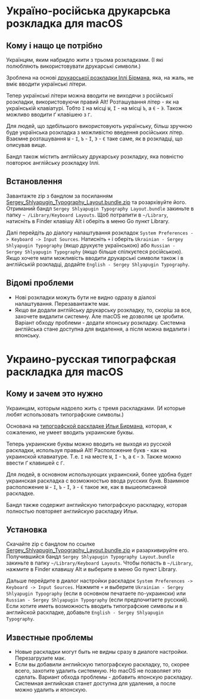# Україно-російська друкарська розкладка для macOS
## Кому і нащо це потрібно
Українцям, яким набридло жити з трьома розкладками. (І які полюбляють використовувати друкарські символи.)

Зроблена на основі [друкарської розкладки Іллі Бірмана](https://ilyabirman.ru/projects/typography-layout/), яка, на жаль, не вміє вводити українські літери.

Тепер українські літери можна вводити не виходячи з російської розкладки, використовуючи правий Alt! Розташування літер - як на українській клавіатурі. Тобто `І` на місці `Ы`, `Ї` - на місці `Ъ`, а `Є` - `Э`. Також можливо вводити `Ґ` клавішею з `Г`.

Для людей, що здебільшого використовують українську, більш зручною буде українська розкладка з можливістю введення російських літер. Взаємне розташування `Ы` - `І`, `Ъ` - `Ї`, `Э` - `Є` таке саме, як в розкладці, що описував вище.

Бандл також містить англійську друкарську розкладку, яка повністю повторює англійську розкладку Іллі.
## Встановлення
Завантажте zip з бандлом за посиланням [Sergey_Shlyapugin_Typography_Layout.bundle.zip](https://github.com/inbalboa/typography/releases/latest/download/Sergey_Shlyapugin_Typography_Layout.bundle.zip) та розархівуйте його. Отриманий бандл `Sergey Shlyapugin Typography Layout.bundle` закиньте в папку `~ /Library/Keyboard Layouts`. Щоб потрапити в `~/Library`, натисніть в Finder клавішу Alt і оберіть в меню Go пункт Library.

Далі перейдіть до діалогу налаштування розкладок `System Preferences -> Keyboard -> Input Sources`. Натисніть `+` і оберіть `Ukrainian - Sergey Shlyapugin Typography` (якщо друкуєте українською) або `Russian - Sergey Shlyapugin Typography` (якщо більше спілкуєтеся російською). Якщо хочете мати можливість вводити друкарські символи також і в англійській розкладці, додайте `English - Sergey Shlyapugin Typography`.
## Відомі проблеми
* Нові розкладки можуть бути не видно одразу в діалозі налаштування. Перезавантажте мак.
* Якщо ви додали англійську друкарську розкладку, то, скоріш за все, захочете видалити системну. Але macOS не дозволяє це зробити. Варіант обходу проблеми - додати японську розкладку. Системна англійська стане доступна для видалення, а після можна видалити і японську.

# Украино-русская типографская раскладка для macOS
## Кому и зачем это нужно
Украинцам, которым надоело жить с тремя раскладками. (И которые любят использовать типографские символы.)

Основана на [типографской раскладке Ильи Бирмана](https://ilyabirman.ru/projects/typography-layout/), которая, к сожалению, не умеет вводить украинские буквы.

Теперь украинские буквы можно вводить не выходя из русской раскладки, используя правый Alt! Расположение букв - как на украинской клавиатуре. Т.е. `І` на месте `Ы`, `Ї` - `Ъ`, а `Є` - `Э`. Также можно ввести `Ґ` клавишей с `Г`.

Для людей, в основном использующих украинский, более удобна будет украинская раскладка с возможностью ввода русских букв. Взаимное расположение `Ы` - `І`, `Ъ` - `Ї`, `Э` - `Є` такое же, как в вышеописанной раскладке.

Бандл также содержит английскую типографскую раскладку, которая полностью повторяет английскую раскладку Ильи.
## Установка
Скачайте zip с бандлом по ссылке [Sergey_Shlyapugin_Typography_Layout.bundle.zip](https://github.com/inbalboa/typography/releases/latest/download/Sergey_Shlyapugin_Typography_Layout.bundle.zip) и разархивируйте его. Получившийся бандл `Sergey Shlyapugin Typography Layout.bundle` закиньте в папку `~/Library/Keyboard Layouts`. Чтобы попасть в `~/Library`, нажмите в Finder клавишу Alt и выберите в меню Go пункт Library.

Дальше перейдите в диалог настройки раскладок `System Preferences -> Keyboard -> Input Sources`. Нажмите `+` и выберите `Ukrainian - Sergey Shlyapugin Typography` (если в основном печатаете по-украински) или `Russian - Sergey Shlyapugin Typography` (если предпочитаете русский). Если хотите иметь возможность вводить типографские символы и в английской раскладке, добавьте `English - Sergey Shlyapugin Typography`.
## Известные проблемы
* Новые раскладки могут быть не видны сразу в диалоге настройки. Перезагрузите мак.
* Если вы добавили английскую типографскую раскладку, то, скорее всего, захотите удалить системную. Но macOS не позволяет это сделать. Вариант обхода проблемы - добавить японскую раскладку. Системная английская станет доступна для удаления, а после можно удалить и японскую.